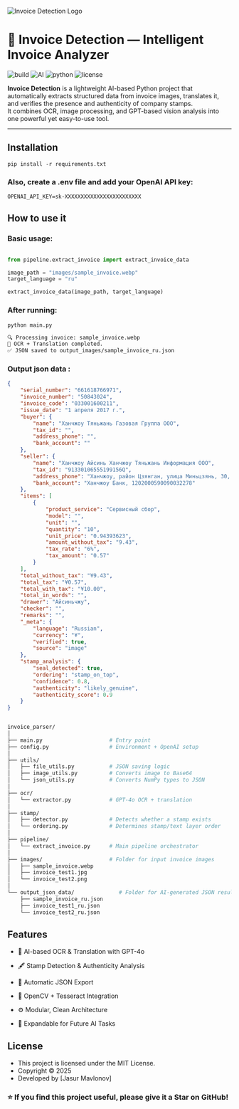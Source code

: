 ![Invoice Detection Logo](images/logo/invoice_logo.jpeg)

# 💼 Invoice Detection — Intelligent Invoice Analyzer

![build](https://badgen.net/badge/status/stable/green?icon=github)
![AI](https://badgen.net/badge/powered%20by/OpenAI-GPT4o/purple)
![python](https://badgen.net/badge/python/3.10+/blue)
![license](https://badgen.net/badge/license/MIT/yellow)

**Invoice Detection** is a lightweight AI-based Python project that automatically extracts structured data from invoice images, translates it, and verifies the presence and authenticity of company stamps.  
It combines OCR, image processing, and GPT-based vision analysis into one powerful yet easy-to-use tool.

---

## Installation

```shell
pip install -r requirements.txt
```

### Also, create a .env file and add your OpenAI API key:

```shell
OPENAI_API_KEY=sk-XXXXXXXXXXXXXXXXXXXXXXXX
```


## How to use it

### Basic usage:
```python

from pipeline.extract_invoice import extract_invoice_data

image_path = "images/sample_invoice.webp"
target_language = "ru"

extract_invoice_data(image_path, target_language)
```

### After running:

```shell
python main.py
```

```bash
🔍 Processing invoice: sample_invoice.webp
📄 OCR + Translation completed.
✅ JSON saved to output_images/sample_invoice_ru.json
```

### Output json data :

```json
{
    "serial_number": "661618766971",
    "invoice_number": "50843024",
    "invoice_code": "033001600211",
    "issue_date": "1 апреля 2017 г.",
    "buyer": {
        "name": "Ханчжоу Тяньжань Газовая Группа ООО",
        "tax_id": "",
        "address_phone": "",
        "bank_account": ""
    },
    "seller": {
        "name": "Ханчжоу Айсинь Ханчжоу Тяньжань Информация ООО",
        "tax_id": "91330106555199156Q",
        "address_phone": "Ханчжоу, район Цзянган, улица Миньцзянь, 30, 0571-81029350",
        "bank_account": "Ханчжоу Банк, 1202000590090032278"
    },
    "items": [
        {
            "product_service": "Сервисный сбор",
            "model": "",
            "unit": "",
            "quantity": "10",
            "unit_price": "0.94393623",
            "amount_without_tax": "9.43",
            "tax_rate": "6%",
            "tax_amount": "0.57"
        }
    ],
    "total_without_tax": "¥9.43",
    "total_tax": "¥0.57",
    "total_with_tax": "¥10.00",
    "total_in_words": "",
    "drawer": "Айсиньчжу",
    "checker": "",
    "remarks": "",
    "_meta": {
        "language": "Russian",
        "currency": "¥",
        "verified": true,
        "source": "image"
    },
    "stamp_analysis": {
        "seal_detected": true,
        "ordering": "stamp_on_top",
        "confidence": 0.8,
        "authenticity": "likely_genuine",
        "authenticity_score": 0.9
    }
}
```


```bash

invoice_parser/
│
├── main.py                     # Entry point
├── config.py                   # Environment + OpenAI setup
│
├── utils/
│   ├── file_utils.py           # JSON saving logic
│   ├── image_utils.py          # Converts image to Base64
│   └── json_utils.py           # Converts NumPy types to JSON
│
├── ocr/
│   └── extractor.py            # GPT-4o OCR + translation
│
├── stamp/
│   ├── detector.py             # Detects whether a stamp exists
│   └── ordering.py             # Determines stamp/text layer order
│
├── pipeline/
│   └── extract_invoice.py      # Main pipeline orchestrator
│
├── images/                     # Folder for input invoice images
│   ├── sample_invoice.webp
│   ├── invoice_test1.jpg
│   └── invoice_test2.png
│
└── output_json_data/              # Folder for AI-generated JSON results
    ├── sample_invoice_ru.json
    ├── invoice_test1_ru.json
    └── invoice_test2_ru.json

```


## Features

 - 🤖 AI-based OCR & Translation with GPT-4o

 - 🖋️ Stamp Detection & Authenticity Analysis

 - 💾 Automatic JSON Export

 - 🧠 OpenCV + Tesseract Integration

 - ⚙️ Modular, Clean Architecture

 - 🧩 Expandable for Future AI Tasks


## License

 - This project is licensed under the MIT License.
 - Copyright © 2025
 - Developed by [Jasur Mavlonov]



 ### ⭐ If you find this project useful, please give it a Star on GitHub!
